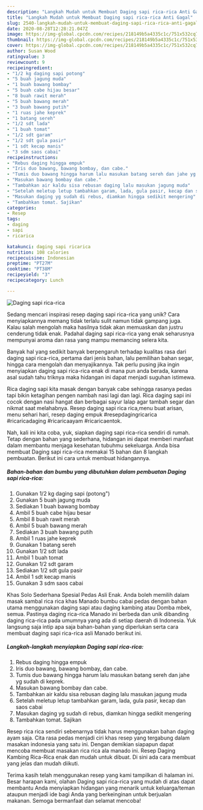 ```yaml
---
description: "Langkah Mudah untuk Membuat Daging sapi rica-rica Anti Gagal"
title: "Langkah Mudah untuk Membuat Daging sapi rica-rica Anti Gagal"
slug: 2540-langkah-mudah-untuk-membuat-daging-sapi-rica-rica-anti-gagal
date: 2020-08-28T12:28:21.047Z
image: https://img-global.cpcdn.com/recipes/218149b5a4335c1c/751x532cq70/daging-sapi-rica-rica-foto-resep-utama.jpg
thumbnail: https://img-global.cpcdn.com/recipes/218149b5a4335c1c/751x532cq70/daging-sapi-rica-rica-foto-resep-utama.jpg
cover: https://img-global.cpcdn.com/recipes/218149b5a4335c1c/751x532cq70/daging-sapi-rica-rica-foto-resep-utama.jpg
author: Susan Wood
ratingvalue: 3
reviewcount: 9
recipeingredient:
- "1/2 kg daging sapi potong"
- "5 buah jagung muda"
- "1 buah bawang bombay"
- "5 buah cabe hijau besar"
- "8 buah rawit merah"
- "5 buah bawang merah"
- "3 buah bawang putih"
- "1 ruas jahe keprek"
- "1 batang sereh"
- "1/2 sdt lada"
- "1 buah tomat"
- "1/2 sdt garam"
- "1/2 sdt gula pasir"
- "1 sdt kecap manis"
- "3 sdm saos cabai"
recipeinstructions:
- "Rebus daging hingga empuk"
- "Iris duo bawang, bawang bombay, dan cabe."
- "Tumis duo bawang hingga harum lalu masukan batang sereh dan jahe yg sudah di keprek."
- "Masukan bawang bombay dan cabe."
- "Tambahkan air kaldu sisa rebusan daging lalu masukan jagung muda"
- "Setelah meletup letup tambahkan garam, lada, gula pasir, kecap dan saos cabai"
- "Masukan daging yg sudah di rebus, diamkan hingga sedikit mengering"
- "Tambahkan tomat. Sajikan"
categories:
- Resep
tags:
- daging
- sapi
- ricarica

katakunci: daging sapi ricarica 
nutrition: 108 calories
recipecuisine: Indonesian
preptime: "PT27M"
cooktime: "PT38M"
recipeyield: "3"
recipecategory: Lunch

---
```



![Daging sapi rica-rica](https://img-global.cpcdn.com/recipes/218149b5a4335c1c/751x532cq70/daging-sapi-rica-rica-foto-resep-utama.jpg)

Sedang mencari inspirasi resep daging sapi rica-rica yang unik? Cara menyiapkannya memang tidak terlalu sulit namun tidak gampang juga. Kalau salah mengolah maka hasilnya tidak akan memuaskan dan justru cenderung tidak enak. Padahal daging sapi rica-rica yang enak seharusnya mempunyai aroma dan rasa yang mampu memancing selera kita.

Banyak hal yang sedikit banyak berpengaruh terhadap kualitas rasa dari daging sapi rica-rica, pertama dari jenis bahan, lalu pemilihan bahan segar, hingga cara mengolah dan menyajikannya. Tak perlu pusing jika ingin menyiapkan daging sapi rica-rica enak di mana pun anda berada, karena asal sudah tahu triknya maka hidangan ini dapat menjadi suguhan istimewa.

Rica daging sapi kita masak dengan banyak cabe sehingga rasanya pedas tapi bikin ketagihan pengen nambah nasi lagi dan lagi. Rica daging sapi ini cocok dengan nasi hangat dan berbagai sayur lalap agar tambah segar dan nikmat saat melahabnya. Resep daging sapi rica rica,menu buat arisan, menu sehari hari, resep daging empuk #resepdagingricarica #ricaricadaging #ricaricaayam #ricaricaentok.


Nah, kali ini kita coba, yuk, siapkan daging sapi rica-rica sendiri di rumah. Tetap dengan bahan yang sederhana, hidangan ini dapat memberi manfaat dalam membantu menjaga kesehatan tubuhmu sekeluarga. Anda bisa membuat Daging sapi rica-rica memakai 15 bahan dan 8 langkah pembuatan. Berikut ini cara untuk membuat hidangannya.

<!--inarticleads1-->

##### Bahan-bahan dan bumbu yang dibutuhkan dalam pembuatan Daging sapi rica-rica:

1. Gunakan 1/2 kg daging sapi (potong&#34;)
1. Gunakan 5 buah jagung muda
1. Sediakan 1 buah bawang bombay
1. Ambil 5 buah cabe hijau besar
1. Ambil 8 buah rawit merah
1. Ambil 5 buah bawang merah
1. Sediakan 3 buah bawang putih
1. Ambil 1 ruas jahe keprek
1. Gunakan 1 batang sereh
1. Gunakan 1/2 sdt lada
1. Ambil 1 buah tomat
1. Gunakan 1/2 sdt garam
1. Sediakan 1/2 sdt gula pasir
1. Ambil 1 sdt kecap manis
1. Gunakan 3 sdm saos cabai


Khas Solo Sederhana Spesial Pedas Asli Enak. Anda boleh memilih dalam masak sambal rica rica khas Manado bumbu cabai pedas dengan bahan utama menggunakan daging sapi atau daging kambing atau Domba mbek, semua. Pastinya daging rica-rica Manado ini berbeda dan unik dibanding daging rica-rica pada umumnya yang ada di setiap daerah di Indonesia. Yuk langsung saja intip apa saja bahan-bahan yang diperlukan serta cara membuat daging sapi rica-rica asli Manado berikut ini. 

<!--inarticleads2-->

##### Langkah-langkah menyiapkan Daging sapi rica-rica:

1. Rebus daging hingga empuk
1. Iris duo bawang, bawang bombay, dan cabe.
1. Tumis duo bawang hingga harum lalu masukan batang sereh dan jahe yg sudah di keprek.
1. Masukan bawang bombay dan cabe.
1. Tambahkan air kaldu sisa rebusan daging lalu masukan jagung muda
1. Setelah meletup letup tambahkan garam, lada, gula pasir, kecap dan saos cabai
1. Masukan daging yg sudah di rebus, diamkan hingga sedikit mengering
1. Tambahkan tomat. Sajikan


Resep rica rica sendiri sebenarnya tidak harus menggunakan bahan daging ayam saja. Cita rasa pedas menjadi ciri khas resep yang tergabung dalam masakan indonesia yang satu ini. Dengan demikian siapapun dapat mencoba membuat masakan rica rica ala manado ini. Resep Daging Kambing Rica-Rica enak dan mudah untuk dibuat. Di sini ada cara membuat yang jelas dan mudah diikuti. 

Terima kasih telah menggunakan resep yang kami tampilkan di halaman ini. Besar harapan kami, olahan Daging sapi rica-rica yang mudah di atas dapat membantu Anda menyiapkan hidangan yang menarik untuk keluarga/teman ataupun menjadi ide bagi Anda yang berkeinginan untuk berjualan makanan. Semoga bermanfaat dan selamat mencoba!
